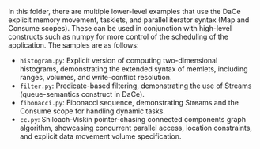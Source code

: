 In this folder, there are multiple lower-level examples that use the DaCe explicit memory movement, tasklets, and
parallel iterator syntax (Map and Consume scopes). These can be used in conjunction with high-level constructs such as
numpy for more control of the scheduling of the application. The samples are as follows:

* `histogram.py`: Explicit version of computing two-dimensional histograms, demonstrating the extended syntax of
  memlets, including ranges, volumes, and write-conflict resolution.
* `filter.py`: Predicate-based filtering, demonstrating the use of Streams (queue-semantics construct in DaCe).
* `fibonacci.py`: Fibonacci sequence, demonstrating Streams and the Consume scope for
  handling dynamic tasks.
* `cc.py`: Shiloach-Viskin pointer-chasing connected components graph algorithm, showcasing concurrent parallel access,
  location constraints, and explicit data movement volume specification.
